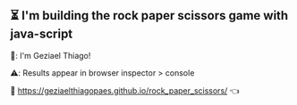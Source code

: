 
## ⏳ I'm building the rock paper scissors game with java-script

👊: I'm Geziael Thiago!

⚠️: Results appear in browser inspector > console

🔗 https://geziaelthiagopaes.github.io/rock_paper_scissors/ 👈
